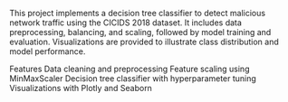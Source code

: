 This project implements a decision tree classifier to detect malicious network traffic using the CICIDS 2018 dataset.
It includes data preprocessing, balancing, and scaling, followed by model training and evaluation. Visualizations are provided to illustrate class distribution and model performance.

</d> Features </d>
Data cleaning and preprocessing
Feature scaling using MinMaxScaler
Decision tree classifier with hyperparameter tuning
Visualizations with Plotly and Seaborn
